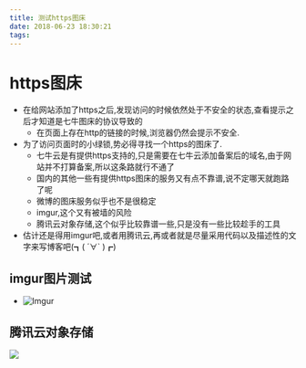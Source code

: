 ```yaml
---
title: 测试https图床
date: 2018-06-23 18:30:21
tags:
---
```

# https图床
* 在给网站添加了https之后,发现访问的时候依然处于不安全的状态,查看提示之后才知道是七牛图床的协议导致的
	* 在页面上存在http的链接的时候,浏览器仍然会提示不安全.
* 为了访问页面时的小绿锁,势必得寻找一个https的图床了.
	* 七牛云是有提供https支持的,只是需要在七牛云添加备案后的域名,由于网站并不打算备案,所以这条路就行不通了
	* 国内的其他一些有提供https图床的服务又有点不靠谱,说不定哪天就跑路了呢
	* 微博的图床服务似乎也不是很稳定
	* imgur,这个又有被墙的风险
	* 腾讯云对象存储,这个似乎比较靠谱一些,只是没有一些比较趁手的工具
* 估计还是得用imgur吧,或者用腾讯云,再或者就是尽量采用代码以及描述性的文字来写博客吧(┓( ´∀` )┏) 
## imgur图片测试
* ![Imgur](https://i.imgur.com/KrpH5ds.png)

## 腾讯云对象存储
![](https://wuweizhao-1256078486.cos.ap-guangzhou.myqcloud.com/wuweizhao.com-pic/TIM20180303223306.jpg)
